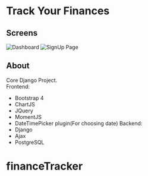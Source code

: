 # Track Your Finances
## Screens
![Dashboard](https://github.com/14DENDIK/financeTracker/static/images/dashboard.png)
![SignUp Page](https://github.com/14DENDIK/financeTracker/static/images/signup.png)
## About
Core Django Project.\
Frontend:
* Bootstrap 4
* ChartJS
* JQuery
* MomentJS
* DateTimePicker plugin(For choosing date)
Backend:
* Django
* Ajax
* PostgreSQL
# financeTracker
